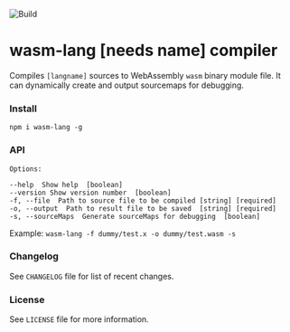 ![Build](https://github.com/michaljach/wasm-lang/workflows/Build/badge.svg)

# wasm-lang [needs name] compiler

Compiles `[langname]` sources to WebAssembly `wasm` binary module file. It can dynamically create and output sourcemaps for debugging.

### Install

`npm i wasm-lang -g`

### API

```
Options:

--help  Show help  [boolean]
--version Show version number  [boolean]
-f, --file  Path to source file to be compiled [string] [required]
-o, --output  Path to result file to be saved  [string] [required]
-s, --sourceMaps  Generate sourceMaps for debugging  [boolean]
```

Example:
`wasm-lang -f dummy/test.x -o dummy/test.wasm -s`

### Changelog

See `CHANGELOG` file for list of recent changes.

### License

See `LICENSE` file for more information.
